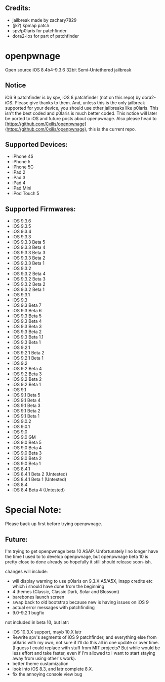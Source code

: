 ## Credits:

- jailbreak made by zachary7829
- (jk?) kpmap patch
- spv/p0laris for patchfinder
- dora2-ios for part of patchfinder

# openpwnage
Open source iOS 8.4b4-9.3.6 32bit Semi-Untethered jailbreak

## Notice

iOS 9 patchfinder is by spv, iOS 8 patchfinder (not on this repo) by dora2-iOS. Please give thanks to them. And, unless this is the only jailbreak supported for your device, you should use other jailbreaks like p0laris. This isn't the best coded and p0laris is much better coded. This notice will later be ported to iOS and future posts about openpwnage. Also please head to [https://github.com/0xilis/openpwnage](https://github.com/0xilis/openpwnage), this is the current repo.

## Supported Devices:

- iPhone 4S
- iPhone 5
- iPhone 5C
- iPad 2
- iPad 3
- iPad 4
- iPad Mini
- iPod Touch 5

## Supported Firmwares:

- iOS 9.3.6
- iOS 9.3.5
- iOS 9.3.4
- iOS 9.3.3
- iOS 9.3.3 Beta 5
- iOS 9.3.3 Beta 4
- iOS 9.3.3 Beta 3
- iOS 9.3.3 Beta 2
- iOS 9.3.3 Beta 1
- iOS 9.3.2
- iOS 9.3.2 Beta 4
- iOS 9.3.2 Beta 3
- iOS 9.3.2 Beta 2
- iOS 9.3.2 Beta 1
- iOS 9.3.1
- iOS 9.3
- iOS 9.3 Beta 7
- iOS 9.3 Beta 6
- iOS 9.3 Beta 5
- iOS 9.3 Beta 4
- iOS 9.3 Beta 3
- iOS 9.3 Beta 2
- iOS 9.3 Beta 1.1
- iOS 9.3 Beta 1
- iOS 9.2.1
- iOS 9.2.1 Beta 2
- iOS 9.2.1 Beta 1
- iOS 9.2
- iOS 9.2 Beta 4
- iOS 9.2 Beta 3
- iOS 9.2 Beta 2
- iOS 9.2 Beta 1
- iOS 9.1
- iOS 9.1 Beta 5
- iOS 9.1 Beta 4
- iOS 9.1 Beta 3
- iOS 9.1 Beta 2
- iOS 9.1 Beta 1
- iOS 9.0.2
- iOS 9.0.1
- iOS 9.0
- iOS 9.0 GM
- iOS 9.0 Beta 5
- iOS 9.0 Beta 4
- iOS 9.0 Beta 3
- iOS 9.0 Beta 2
- iOS 9.0 Beta 1
- iOS 8.4.1
- iOS 8.4.1 Beta 2 (Untested)
- iOS 8.4.1 Beta 1 (Untested)
- iOS 8.4
- iOS 8.4 Beta 4 (Untested)

# Special Note:

Please back up first before trying openpwnage.

## Future:

I'm trying to get openpwnage beta 10 ASAP. Unfortunately I no longer have the time I used to to develop openpwnage, but openpwnage beta 10 is pretty close to done already so hopefully it still should release soon-ish.

changes will include:
- will display warning to use p0laris on 9.3.X A5/A5X, inapp credits etc which i should have done from the beginning
- 4 themes (Classic, Classic Dark, Solar and Blossom)
- barebones launch screen
- swap back to old bootstrap because new is having issues on iOS 9
- actual error messages with patchfinding
- 9.0-9.2.1 bugfix

not included in beta 10, but latr:
- iOS 10.3.X support, mayb 10.X latr
- Rewrite spv's segments of iOS 9 patchfinder, and everything else from p0laris with my own, not sure if I'll do this all in one update or over time. (I guess I could replace with stuff from MIT projects? But while would be less effort and take faster, even if I'm allowed to I want to start staying away from using other's work).
- better theme customization
- look into iOS 8.3, and latr complete 8.X.
- fix the annoying console view bug
